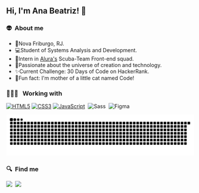 ## Hi, I'm Ana Beatriz! 👋


### 👽 &nbsp;About me

- 📍Nova Friburgo, RJ.
- 💻Student of Systems Analysis and Development.
- 🤿Intern in [Alura's](https://www.alura.com.br/) Scuba-Team Front-end squad.
- 🎨Passionate about the universe of creation and technology.
- ✨Current Challenge: 30 Days of Code on HackerRank.
- 🐾Fun fact: I'm mother of a little cat named Code!


### 👩🏽‍💻 &nbsp; Working with
 <a href="https://www.w3.org/TR/html5/" title="HTML5"><img src="https://github.com/get-icon/geticon/raw/master/icons/html-5.svg" alt="HTML5" width="40px" height="40px"></a>
 <a href="https://www.w3.org/TR/CSS/" title="CSS3"><img src="https://github.com/get-icon/geticon/raw/master/icons/css-3.svg" alt="CSS3" width="40px" height="40px"></a>
 <a href="https://developer.mozilla.org/en-US/docs/Web/JavaScript" title="JavaScript"><img src="https://github.com/get-icon/geticon/raw/master/icons/javascript.svg"  alt="JavaScript" width="40px" height="40px"></a>&nbsp;
<img height="32" src="https://github.com/tomchen/stack-icons/blob/master/logos/sass.svg" alt="Sass"/>&nbsp;
<img height="32" src="https://cdn.worldvectorlogo.com/logos/figma-1.svg" alt="Figma"/>

  ![Snake animation](https://github.com/beatrizmouradev/beatrizmouradev/blob/output/github-contribution-grid-snake.svg)

### 🔍&nbsp; Find me

 <a href="mailto:beatrizmouradev@gmal.com?subject=Olá%20Bruno%20Tacca"><img src="https://img.shields.io/badge/gmail-%23D14836.svg?&style=for-the-badge&logo=gmail&logoColor=white"/></a>&nbsp;
  <a href="https://www.linkedin.com/in/beatrizmouradev/"><img src="https://img.shields.io/badge/linkedin-%230077B5.svg?&style=for-the-badge&logo=linkedin&logoColor=white" /></a>&nbsp;&nbsp;&nbsp;&nbsp;





